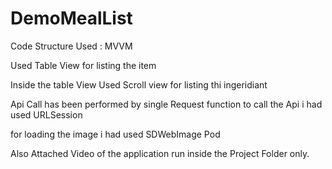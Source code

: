 # DemoMealList

Code Structure Used : MVVM

Used Table View for listing the item

Inside the table View Used Scroll view for listing thi ingeridiant

Api Call has been performed by single Request function 
to call the Api i had used URLSession

for loading the image i had used SDWebImage Pod

Also Attached Video of the application run inside the Project Folder only.

